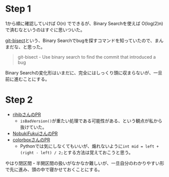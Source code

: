 # Step 1

1から順に確認していけば O(n) でできるが、Binary Searchを使えば O(log(2)n) で済むなというのはすぐに思いついた。

[git-bisect](https://git-scm.com/docs/git-bisect)という、Binary Searchでbugを探すコマンドを知っていたので、まんまだな、と思った。

> git-bisect - Use binary search to find the commit that introduced a bug

Binary Searchの変化形はいまだに、完全にはしっくり頭に収まらないが、一旦前に進むことにする。

# Step 2

- [rihibさんのPR](https://github.com/rihib/leetcode/pull/33)
    - `isBadVersion()`が重たい処理である可能性がある、という観点が私から抜けていた。
- [NobukiFukuiさんのPR](https://github.com/NobukiFukui/Grind75-ProgrammingTraining/pull/25)
- [colorboxさんのPR](https://github.com/NobukiFukui/Grind75-ProgrammingTraining/pull/25)
    - Pythonでは気にしなくてもいいが、煽れないように`int mid = left + (right - left) / 2;`とする方法は覚えておこうと思う。

やはり閉区間・半開区間の扱いがなかなか難しいが、一旦自分のわかりやすい形で先に進み、頭の中で寝かせておくことにする。

